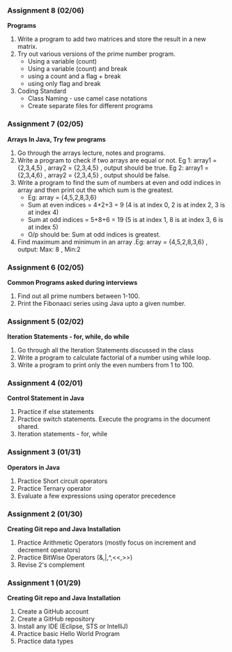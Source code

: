 ### Assignment 8 (02/06)
**Programs**
1. Write a program to add two matrices and store the result in a new matrix.
2. Try out various versions of the prime number program.
	* Using a variable (count)
	* Using a variable (count) and break
	* using a count and a flag + break
	* using only flag and break
3. Coding Standard
	* Class Naming - use camel case notations
	* Create separate files for different programs
	



### Assignment 7 (02/05)
**Arrays In Java, Try few programs**
1. Go through the arrays lecture, notes and programs.
2. Write a program to check if two arrays are equal or not. Eg 1: array1  = {2,3,4,5} , array2 = {2,3,4,5} , output should be true. Eg 2: array1  = {2,3,4,6} , array2 = {2,3,4,5} , output should be false.
3. Write a program to find the sum of numbers at even and odd indices in array and then print out the which sum is the greatest.
	* Eg: array = {4,5,2,8,3,6}
	* Sum at even indices = 4+2+3 = 9 (4 is at index 0, 2 is at index 2, 3 is at index 4)
	* Sum at odd  indices = 5+8+6 = 19 (5 is at index 1, 8 is at index 3, 6 is at index 5)
	* O/p should be: Sum at odd indices is greatest.
4. Find maximum and minimum in an array	.Eg: array = {4,5,2,8,3,6} , output: Max: 8 , Min:2

### Assignment 6 (02/05)
**Common Programs asked during interviews**
1. Find out all prime numbers between 1-100.
2. Print the Fibonaaci series using Java upto a given number.

### Assignment 5 (02/02)
**Iteration Statements - for, while, do while**
1. Go through all the Iteration Statements discussed in the class
2. Write a program to calculate factorial of a number using while loop.
3. Write a program to print only the even numbers from 1 to 100.



### Assignment 4 (02/01)
**Control Statement in Java**
1. Practice if else statements
2. Practice switch statements. Execute the programs in the  document shared.
3. Iteration statements - for, while

### Assignment 3 (01/31)
**Operators in Java**
1. Practice Short circuit operators
2. Practice Ternary operator
3. Evaluate a few expressions using operator precedence

### Assignment 2 (01/30)
**Creating Git repo and Java Installation**
1. Practice Arithmetic Operators (mostly focus on increment and decrement operators)
2. Practice BitWise Operators (&,|,^,<<,>>)
3. Revise 2's complement


### Assignment 1 (01/29)
**Creating Git repo and Java Installation**
1. Create a GitHub account
2. Create a GitHub repository
3. Install any IDE (Eclipse, STS or IntelliJ)
4. Practice basic Hello World Program
5. Practice data types
